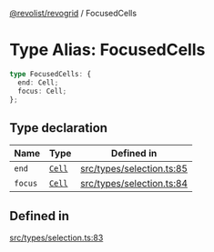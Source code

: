 [@revolist/revogrid](README.md) / FocusedCells

# Type Alias: FocusedCells

```ts
type FocusedCells: {
  end: Cell;
  focus: Cell;
};
```

## Type declaration

| Name | Type | Defined in |
| ------ | ------ | ------ |
| `end` | [`Cell`](Interface.Cell.md) | [src/types/selection.ts:85](https://github.com/revolist/revogrid/blob/3fee8276dedac5f7aa7fa43a0495db32609daeca/src/types/selection.ts#L85) |
| `focus` | [`Cell`](Interface.Cell.md) | [src/types/selection.ts:84](https://github.com/revolist/revogrid/blob/3fee8276dedac5f7aa7fa43a0495db32609daeca/src/types/selection.ts#L84) |

## Defined in

[src/types/selection.ts:83](https://github.com/revolist/revogrid/blob/3fee8276dedac5f7aa7fa43a0495db32609daeca/src/types/selection.ts#L83)
